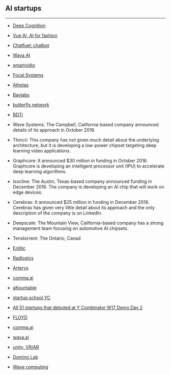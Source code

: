 ## AI startups

-------------------------
* [Deep Cognition](http://community.deepcognition.ai/)
* [Vue AI, AI for fashion](https://vue.ai/about.html)
* [Chatfuel: chatbot](https://chatfuel.com/)
* [Waya AI](https://github.com/wayaai)
* [smartvidio](https://www.smartvid.io/)
* [Focal Systems](https://athelas.com/)
* [Athelas](https://athelas.com/)
* [Baylabs](https://baylabs.io/)
* [butterfly network](https://www.butterflynetinc.com/)
* [BDTi](https://www.bdti.com/Services/Engineering/Computer-Vision)
* Wave Systems: The Campbell, California-based company announced details of its approach in October 2016.
* Thincii: This company has not given much detail about the underlying architecture, but it is developing a low-power chipset targeting deep learning video applications.
* Graphcore: It announced $30 million in funding in October 2016. Graphcore is developing an intelligent processor unit (IPU) to accelerate deep learning algorithms.
* Isocline: The Austin, Texas-based company announced funding in December 2016. The company is developing an AI chip that will work on edge devices.
* Cerebras: It announced $25 million in funding in December 2016. Cerebras has given very little detail about its approach and the only description of the company is on LinkedIn.
* Deepscale: The Mountain View, California-based company has a strong management team focusing on automotive AI chipsets.
* Tenstorrent: The Ontario, Canad

* [Enlitic](http://www.enlitic.com/)
* [Radlogics](http://radlogics.com/)
* [Arterys](https://arterys.com/)
* [comma.ai](http://comma.ai/)
* [aKountable](https://github.com/safer41/aKountable/blob/master/README.md)
* [startup school YC](https://www.startupschool.org/)
* [All 51 startups that debuted at Y Combinator W17 Demo Day 2](https://techcrunch.com/2017/03/21/demo-day-y-combinator/amp/)

* [FLOYD](https://www.floydhub.com/)
* [comma.ai](http://comma.ai/)
* [waya.ai](https://mjdietzx.github.io/waya.ai-website/)
* [unity, VR/AR](https://unity3d.com/)
* [Domino Lab](https://www.dominodatalab.com/)
* [Wave computing](http://wavecomp.ai/)


